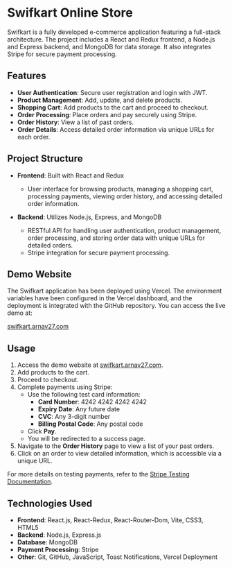 # Swifkart Online Store

Swifkart is a fully developed e-commerce application featuring a full-stack architecture. The project includes a React and Redux frontend, a Node.js and Express backend, and MongoDB for data storage. It also integrates Stripe for secure payment processing.

## Features

- **User Authentication**: Secure user registration and login with JWT.
- **Product Management**: Add, update, and delete products.
- **Shopping Cart**: Add products to the cart and proceed to checkout.
- **Order Processing**: Place orders and pay securely using Stripe.
- **Order History**: View a list of past orders.
- **Order Details**: Access detailed order information via unique URLs for each order.

## Project Structure

- **Frontend**: Built with React and Redux
  - User interface for browsing products, managing a shopping cart, processing payments, viewing order history, and accessing detailed order information.

- **Backend**: Utilizes Node.js, Express, and MongoDB
  - RESTful API for handling user authentication, product management, order processing, and storing order data with unique URLs for detailed orders.
  - Stripe integration for secure payment processing.

## Demo Website

The Swifkart application has been deployed using Vercel. The environment variables have been configured in the Vercel dashboard, and the deployment is integrated with the GitHub repository. You can access the live demo at:

[swifkart.arnav27.com](https://swifkart.arnav27.com/)

## Usage

1. Access the demo website at [swifkart.arnav27.com](https://swifkart.arnav27.com/).
2. Add products to the cart.
3. Proceed to checkout.
4. Complete payments using Stripe:
   - Use the following test card information:
     - **Card Number**: 4242 4242 4242 4242
     - **Expiry Date**: Any future date
     - **CVC**: Any 3-digit number
     - **Billing Postal Code**: Any postal code
   - Click **Pay**.
   - You will be redirected to a success page.
5. Navigate to the **Order History** page to view a list of your past orders.
6. Click on an order to view detailed information, which is accessible via a unique URL.

For more details on testing payments, refer to the [Stripe Testing Documentation](https://docs.stripe.com/payments/accept-a-payment?platform=web&ui=stripe-hosted&locale=en-GB#testing).

## Technologies Used

- **Frontend**: React.js, React-Redux, React-Router-Dom, Vite, CSS3, HTML5
- **Backend**: Node.js, Express.js
- **Database**: MongoDB
- **Payment Processing**: Stripe
- **Other**: Git, GitHub, JavaScript, Toast Notifications, Vercel Deployment
